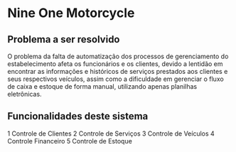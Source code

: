 # Nine One Motorcycle

## Problema a ser resolvido

O problema da falta de automatização dos processos de gerenciamento do estabelecimento afeta os funcionários e os clientes, devido a lentidão em encontrar as informações e históricos de serviços prestados aos clientes e seus respectivos veículos, assim como a dificuldade em gerenciar o fluxo de caixa e estoque de forma manual, utilizando apenas planilhas eletrônicas.

## Funcionalidades deste sistema

1 Controle de Clientes
2 Controle de Serviços 
3 Controle de Veículos
4 Controle Financeiro
5 Controle de Estoque
